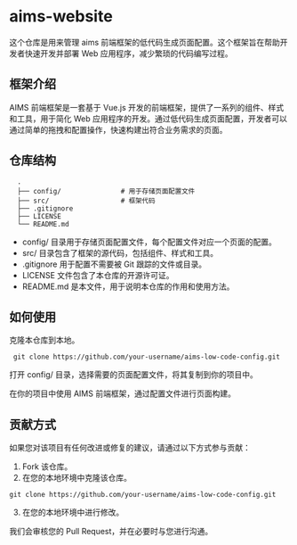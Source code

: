 # aims-website


这个仓库是用来管理 aims 前端框架的低代码生成页面配置。这个框架旨在帮助开发者快速开发并部署 Web 应用程序，减少繁琐的代码编写过程。

## 框架介绍
AIMS 前端框架是一套基于 Vue.js 开发的前端框架，提供了一系列的组件、样式和工具，用于简化 Web 应用程序的开发。通过低代码生成页面配置，开发者可以通过简单的拖拽和配置操作，快速构建出符合业务需求的页面。

## 仓库结构

```shell
  .
  ├── config/               # 用于存储页面配置文件
  ├── src/                  # 框架代码
  ├── .gitignore
  ├── LICENSE
  └── README.md
```

- config/ 目录用于存储页面配置文件，每个配置文件对应一个页面的配置。
- src/ 目录包含了框架的源代码，包括组件、样式和工具。
- .gitignore 用于配置不需要被 Git 跟踪的文件或目录。
- LICENSE 文件包含了本仓库的开源许可证。
- README.md 是本文件，用于说明本仓库的作用和使用方法。


## 如何使用
克隆本仓库到本地。

```shell
 git clone https://github.com/your-username/aims-low-code-config.git
```
打开 config/ 目录，选择需要的页面配置文件，将其复制到你的项目中。

在你的项目中使用 AIMS 前端框架，通过配置文件进行页面构建。

## 贡献方式

如果您对该项目有任何改进或修复的建议，请通过以下方式参与贡献：
1. Fork 该仓库。
2. 在您的本地环境中克隆该仓库。

```
git clone https://github.com/your-username/aims-low-code-config.git
```
3. 在您的本地环境中进行修改。


我们会审核您的 Pull Request，并在必要时与您进行沟通。
